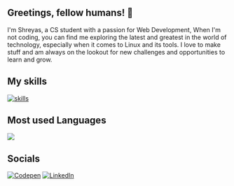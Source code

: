

## Greetings, fellow humans! 🤖
I'm Shreyas, a CS student with a passion for Web Development, 
When I'm not coding, you can find me exploring the latest and greatest in the world of technology, especially when it comes to Linux and its tools. I love to make stuff and am always on the lookout for new challenges and opportunities to learn and grow.


## My skills

[![skills](https://skillicons.dev/icons?i=js,react,tailwind,sass,nodejs,express,html,css,vim&theme=dark)](https://skillicons.dev)


<!-- [![Top Langs](https://github-readme-stats-4y7kc9erq-shreyasnair02.vercel.app/api/top-langs/?username=shreyasnair02&hide_progress=false&layout=compact&theme=github_dark)](https://github.com/shreyasnair02/) -->
## Most used Languages
<img src="https://github-readme-stats.vercel.app/api/top-langs/?username=shreyasnair02&layout=compact&theme=github_dark"/>

## Socials

[![Codepen](https://img.shields.io/badge/codepen-white?&style=for-the-badge&logo=codepen&logoColor=black)](https://codepen.io/Nairobi02) [![LinkedIn](https://img.shields.io/badge/-linkedin-white?style=for-the-badge&logo=linkedin&logoColor=blue)](https://www.linkedin.com/in/shreyas-nair-40a818245/)


<!-- ### Hi there 👋 -->

<!--
**shreyasnair02/shreyasnair02** is a ✨ _special_ ✨ repository because its `README.md` (this file) appears on your GitHub profile.

Here are some ideas to get you started:

- 🔭 I’m currently working on ...
- 🌱 I’m currently learning ...
- 👯 I’m looking to collaborate on ...
- 🤔 I’m looking for help with ...
- 💬 Ask me about ...
- 📫 How to reach me: ...
- 😄 Pronouns: ...
- ⚡ Fun fact: ...
-->
